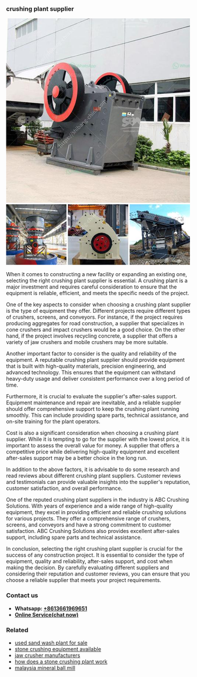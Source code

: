 <h3>crushing plant supplier</h3><img src='1708589456.jpg' alt=''><p>When it comes to constructing a new facility or expanding an existing one, selecting the right crushing plant supplier is essential. A crushing plant is a major investment and requires careful consideration to ensure that the equipment is reliable, efficient, and meets the specific needs of the project.</p><p>One of the key aspects to consider when choosing a crushing plant supplier is the type of equipment they offer. Different projects require different types of crushers, screens, and conveyors. For instance, if the project requires producing aggregates for road construction, a supplier that specializes in cone crushers and impact crushers would be a good choice. On the other hand, if the project involves recycling concrete, a supplier that offers a variety of jaw crushers and mobile crushers may be more suitable.</p><p>Another important factor to consider is the quality and reliability of the equipment. A reputable crushing plant supplier should provide equipment that is built with high-quality materials, precision engineering, and advanced technology. This ensures that the equipment can withstand heavy-duty usage and deliver consistent performance over a long period of time.</p><p>Furthermore, it is crucial to evaluate the supplier's after-sales support. Equipment maintenance and repair are inevitable, and a reliable supplier should offer comprehensive support to keep the crushing plant running smoothly. This can include providing spare parts, technical assistance, and on-site training for the plant operators.</p><p>Cost is also a significant consideration when choosing a crushing plant supplier. While it is tempting to go for the supplier with the lowest price, it is important to assess the overall value for money. A supplier that offers a competitive price while delivering high-quality equipment and excellent after-sales support may be a better choice in the long run.</p><p>In addition to the above factors, it is advisable to do some research and read reviews about different crushing plant suppliers. Customer reviews and testimonials can provide valuable insights into the supplier's reputation, customer satisfaction, and overall performance.</p><p>One of the reputed crushing plant suppliers in the industry is ABC Crushing Solutions. With years of experience and a wide range of high-quality equipment, they excel in providing efficient and reliable crushing solutions for various projects. They offer a comprehensive range of crushers, screens, and conveyors and have a strong commitment to customer satisfaction. ABC Crushing Solutions also provides excellent after-sales support, including spare parts and technical assistance.</p><p>In conclusion, selecting the right crushing plant supplier is crucial for the success of any construction project. It is essential to consider the type of equipment, quality and reliability, after-sales support, and cost when making the decision. By carefully evaluating different suppliers and considering their reputation and customer reviews, you can ensure that you choose a reliable supplier that meets your project requirements.</p><h3>Contact us</h3><ul><li><strong>Whatsapp:&nbsp;<a href="https://wa.me/8613661969651">+8613661969651</a></strong></li><li><a href="https://swt.shibang-china.com/?git&amp;zhl&amp;crushing plant supplier"><strong>Online Service(chat now)</strong></a></li></ul><h3>Related</h3><ul><li><a href='used sand wash plant for sale.md'>used sand wash plant for sale</a></li><li><a href='stone crushing equipment available.md'>stone crushing equipment available</a></li><li><a href='jaw crusher manufacturers.md'>jaw crusher manufacturers</a></li><li><a href='how does a stone crushing plant work.md'>how does a stone crushing plant work</a></li><li><a href='malaysia mineral ball mill.md'>malaysia mineral ball mill</a></li></ul>